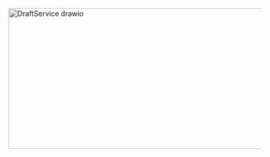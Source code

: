 <img width="1032" height="281" alt="DraftService drawio" src="https://github.com/user-attachments/assets/d664b72d-45a5-45c1-bb55-0d1cc17908cc" />
